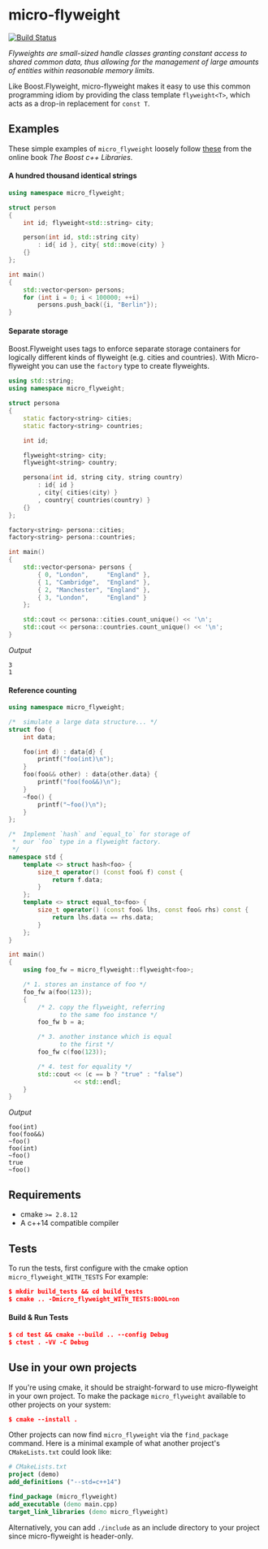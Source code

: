 # micro-flyweight
[![Build Status](https://travis-ci.org/rayglover/micro-flyweight.svg?branch=master)](https://travis-ci.org/rayglover/micro-flyweight)

_Flyweights are small-sized handle classes granting constant access to shared common data, thus allowing for the management of large amounts of entities within reasonable memory limits._ 

Like Boost.Flyweight, micro-flyweight makes it easy to use this common programming idiom by providing the class template `flyweight<T>`, which acts as a drop-in replacement for `const T`.

## Examples

These simple examples of `micro_flyweight` loosely follow [these](https://theboostcpplibraries.com/boost.flyweight) from the online book _The Boost c++ Libraries_.

#### A hundred thousand identical strings

```c++
using namespace micro_flyweight;

struct person
{
    int id; flyweight<std::string> city;

    person(int id, std::string city)
        : id{ id }, city{ std::move(city) }
    {}
};

int main()
{
    std::vector<person> persons;
    for (int i = 0; i < 100000; ++i)
        persons.push_back({i, "Berlin"});
}
```

#### Separate storage

Boost.Flyweight uses tags to enforce separate storage containers for logically different kinds of flyweight (e.g. cities and countries). With Micro-flyweight you can use the `factory` type to create flyweights. 

```c++
using std::string;
using namespace micro_flyweight;

struct persona
{
    static factory<string> cities;
    static factory<string> countries;

    int id;

    flyweight<string> city;
    flyweight<string> country;

    persona(int id, string city, string country)
        : id{ id }
        , city{ cities(city) }
        , country{ countries(country) }
    {}
};

factory<string> persona::cities;
factory<string> persona::countries;

int main()
{
    std::vector<persona> persons {
        { 0, "London",     "England" },
        { 1, "Cambridge",  "England" },
        { 2, "Manchester", "England" },
        { 3, "London",     "England" }
    };

    std::cout << persona::cities.count_unique() << '\n';
    std::cout << persona::countries.count_unique() << '\n';
}
```
_Output_
```
3
1
```

#### Reference counting

```c++
using namespace micro_flyweight;

/*  simulate a large data structure... */
struct foo {
    int data;

    foo(int d) : data{d} {
        printf("foo(int)\n");
    }
    foo(foo&& other) : data{other.data} {
        printf("foo(foo&&)\n");
    }
    ~foo() {
        printf("~foo()\n");
    }
};

/*  Implement `hash` and `equal_to` for storage of 
 *  our `foo` type in a flyweight factory.
 */
namespace std {
    template <> struct hash<foo> {
        size_t operator() (const foo& f) const {
            return f.data;
        }
    };
    template <> struct equal_to<foo> {
        size_t operator() (const foo& lhs, const foo& rhs) const {
            return lhs.data == rhs.data;
        }
    };
}

int main()
{
    using foo_fw = micro_flyweight::flyweight<foo>;

    /* 1. stores an instance of foo */
    foo_fw a(foo(123));
    {
        /* 2. copy the flyweight, referring
              to the same foo instance */
        foo_fw b = a;

        /* 3. another instance which is equal
              to the first */
        foo_fw c(foo(123));

        /* 4. test for equality */
        std::cout << (c == b ? "true" : "false")
                  << std::endl;
    }
}
```
_Output_
```
foo(int)
foo(foo&&)
~foo()
foo(int)
~foo()
true
~foo()
```

## Requirements

- cmake `>= 2.8.12`
- A c++14 compatible compiler

## Tests

To run the tests, first configure with the cmake option `micro_flyweight_WITH_TESTS` For example:

```cmake
$ mkdir build_tests && cd build_tests
$ cmake .. -Dmicro_flyweight_WITH_TESTS:BOOL=on
```

#### Build & Run Tests

```cmake
$ cd test && cmake --build .. --config Debug
$ ctest . -VV -C Debug
```

## Use in your own projects

If you're using cmake, it should be straight-forward to use micro-flyweight in your own project. To make the package `micro_flyweight` available to other projects on your system:

```cmake
$ cmake --install .
```

Other projects can now find `micro_flyweight` via the `find_package` command. Here is a minimal example of what another project's `CMakeLists.txt` could look like:

```cmake
# CMakeLists.txt
project (demo)
add_definitions ("--std=c++14")

find_package (micro_flyweight)
add_executable (demo main.cpp)
target_link_libraries (demo micro_flyweight)
```

Alternatively, you can add `./include` as an include directory to your project since micro-flyweight is header-only.

